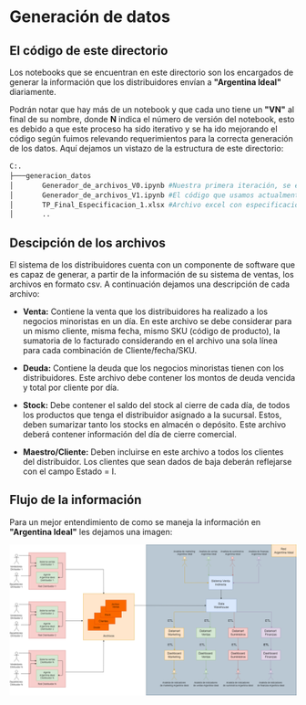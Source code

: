 # Generación de datos

## El código de este directorio

Los notebooks que se encuentran en este directorio son los encargados de generar la información que los distribuidores envían a **"Argentina Ideal"** diariamente.

Podrán notar que hay más de un notebook y que cada uno tiene un **"VN"** al final de su nombre, donde **N** indica el número de versión del notebook, esto es debido a que este proceso ha sido iterativo y se ha ido mejorando el código según fuimos relevando requerimientos para la correcta generación de los datos. Aquí dejamos un vistazo de la estructura de este directorio:

```sh
C:.
├───generacion_datos
│       Generador_de_archivos_V0.ipynb #Nuestra primera iteración, se encargaba de generar los archivos de forma local
│       Generador_de_archivos_V1.ipynb #El código que usamos actualmente para subir la información a Google Cloud Storage
│       TP_Final_Especificacion_1.xlsx #Archivo excel con especificaciones de como se deben generar los campos de los archivos
│       ..
```

## Descipción de los archivos

El sistema de los distribuidores cuenta con un componente de software que es capaz de generar, a partir de la información de su sistema de ventas, 
los archivos en formato csv. A continuación dejamos una descripción de cada archivo:

* **Venta:** Contiene la venta que los distribuidores ha realizado a los negocios minoristas en un día. En este archivo se debe considerar para un mismo cliente, misma fecha, mismo SKU (código de producto), la sumatoria de lo facturado considerando en el archivo una sola línea para cada combinación de Cliente/fecha/SKU.

* **Deuda:** Contiene la deuda que los negocios minoristas tienen con los distribuidores. Este archivo debe contener los montos de deuda vencida y total por cliente por día.

* **Stock:** Debe contener el saldo del stock al cierre de cada día, de todos los productos que tenga el distribuidor asignado a la sucursal. Estos, deben sumarizar tanto los stocks en almacén o depósito. Este archivo deberá contener información del día de cierre comercial.

* **Maestro/Cliente:** Deben incluirse en este archivo a todos los clientes del distribuidor. Los clientes que sean dados de baja deberán reflejarse con el campo 
Estado = I.

## Flujo de la información

Para un mejor entendimiento de como se maneja la información en **"Argentina Ideal"** les dejamos una imagen:

![Flujo información](./TP_final_grupo8.drawio.png)

